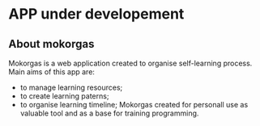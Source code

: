 # APP under developement

## About mokorgas

Mokorgas is a web application created to organise self-learning process. Main aims of this app are:
- to manage learning resources;
- to create learning paterns;
- to organise learning timeline;
Mokorgas created for personall use as valuable tool and as a base for training programming.

